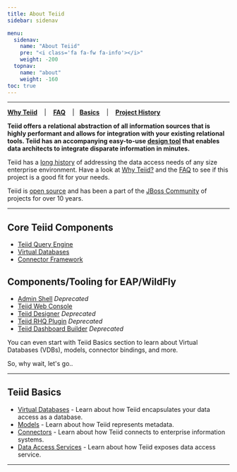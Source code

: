 ```yaml
---
title: About Teiid
sidebar: sidenav

menu:
  sidenav:
    name: "About Teiid"
    pre: "<i class='fa fa-fw fa-info'></i>"
    weight: -200
  topnav:
    name: "about"
    weight: -160
toc: true
---
```


---
[**Why Teiid**](why-teiid) &nbsp;&nbsp; | &nbsp;&nbsp; [**FAQ**](faq) &nbsp;&nbsp; |&nbsp;&nbsp; [**Basics**](basics) &nbsp;&nbsp; | &nbsp;&nbsp; [**Project History**](history)

**Teiid offers a relational abstraction of all information sources that is highly performant and allows for integration with your existing relational tools. Teiid has an accompanying easy-to-use [design tool](/tools/index.html) that enables data architects to integrate disparate information in minutes.**

Teiid has a [long history](./history) of addressing the data access needs of any size enterprise environment.  Have a look at [Why Teiid?](../about/why-teiid) and the [FAQ](faq) to see if this project is a good fit for your needs.

Teiid is [open source](/community/contributing/) and has been a part of the [JBoss Community](http://jboss.org) of projects for over 10 years. 

---
## Core Teiid Components

*   [Teiid Query Engine](/teiid_runtimes/)
*   [Virtual Databases](./basics/vdbs/index.html)
*   [Connector Framework](./basics/connectors/index.html)

## Components/Tooling for EAP/WildFly

*   [Admin Shell](/tools/) *Deprecated*
*   [Teiid Web Console](/tools/index.html)
*   [Teiid Designer](http://teiiddesigner.jboss.org/) *Deprecated*
*   [Teiid RHQ Plugin](https://community.jboss.org/wiki/NewTeiidRHQPluginForTeiid8x) *Deprecated*
*   [Teiid Dashboard Builder](https://issues.redhat.com/browse/TEIIDDSHB) *Deprecated*

You can even start with Teiid Basics section to learn about Virtual Databases (VDBs), models, connector bindings, and more.

So, why wait, let's go..

---
## Teiid Basics

*   [Virtual Databases](../about/basics/vdbs/) - Learn about how Teiid encapsulates your data access as a database.
*   [Models](../about/basics/models/) - Learn about how Teiid represents metadata.
*   [Connectors](../about/basics/connectors/) - Learn about how Teiid connects to enterprise information systems.
*   [Data Access Services](../about/basics/dataservices/) - Learn about how Teiid exposes data access service.

---
